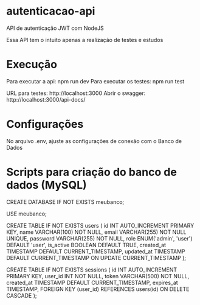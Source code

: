 # autenticacao-api

API de autenticação JWT com NodeJS

Essa API tem o intuito apenas a realização de testes e estudos

# Execução

Para executar a api: npm run dev
Para executar os testes: npm run test

URL para testes: http://localhost:3000
Abrir o swagger: http://localhost:3000/api-docs/

# Configurações

No arquivo .env, ajuste as configurações de conexão com o Banco de Dados

# Scripts para criação do banco de dados (MySQL)

CREATE DATABASE IF NOT EXISTS meubanco;

USE meubanco;

CREATE TABLE IF NOT EXISTS users (
    id INT AUTO_INCREMENT PRIMARY KEY,
    name VARCHAR(100) NOT NULL,
    email VARCHAR(255) NOT NULL UNIQUE,
    password VARCHAR(255) NOT NULL,
    role ENUM('admin', 'user') DEFAULT 'user',
    is_active BOOLEAN DEFAULT TRUE,
    created_at TIMESTAMP DEFAULT CURRENT_TIMESTAMP,
    updated_at TIMESTAMP DEFAULT CURRENT_TIMESTAMP ON UPDATE CURRENT_TIMESTAMP
);

CREATE TABLE IF NOT EXISTS sessions (
    id INT AUTO_INCREMENT PRIMARY KEY,
    user_id INT NOT NULL,
    token VARCHAR(500) NOT NULL,
    created_at TIMESTAMP DEFAULT CURRENT_TIMESTAMP,
    expires_at TIMESTAMP,
    FOREIGN KEY (user_id) REFERENCES users(id) ON DELETE CASCADE
);
